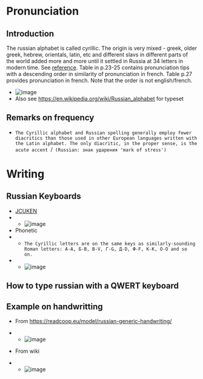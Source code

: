 # Pronunciation
## Introduction
The russian alphabet is called cyrillic. The origin is very mixed - greek, older greek, hebrew, orientals, latin, etc and different slavs in different parts of the world added more and more until it settled in Russia at 34 letters in modern time. See [reference](https://en.wikipedia.org/wiki/Russian_alphabet#/media/File:Historical_evolution_of_the_Russian_Cyrillic_alphabet,_until_the_19th_century_(Grech).jpg). Table in p.23-25 contains pronunciation tips with a descending order in similarity of pronunciation in french. Table p.27 provides pronunciation in french. Note that the order is not english/french.
* ![image](https://github.com/jhmlam/Russian/assets/33080741/fcd974fe-2202-45c0-883f-6b4a5759430b)
* Also see https://en.wikipedia.org/wiki/Russian_alphabet for typeset



## Remarks on frequency

* `The Cyrillic alphabet and Russian spelling generally employ fewer diacritics than those used in other European languages written with the Latin alphabet. The only diacritic, in the proper sense, is the acute accent `/` (Russian: знак ударения 'mark of stress')`



# Writing
## Russian Keyboards
* [JCUKEN](https://en.wikipedia.org/wiki/JCUKEN)
* * ![image](https://github.com/jhmlam/Russian/assets/33080741/3cea6385-b95e-4db3-8f37-1e5b1e73e587)
* Phonetic 
* * `The Cyrillic letters are on the same keys as similarly-sounding Roman letters: А-A, Б-B, В-V, Г-G, Д-D, Ф-F, К-K, О-O and so on.`
* * ![image](https://github.com/jhmlam/Russian/assets/33080741/20d9f9b0-6ca2-4d01-973a-4a562acb9538)

## How to type russian with a QWERT keyboard


## Example on handwritting
* From https://readcoop.eu/model/russian-generic-handwriting/
* * ![image](https://github.com/jhmlam/Russian/assets/33080741/181627a2-0e3b-41e5-b4b9-cbcb447c795c)

* From wiki
* * ![image](https://github.com/jhmlam/Russian/assets/33080741/dfe22ef1-4d98-4236-9de0-11f13140627f)

